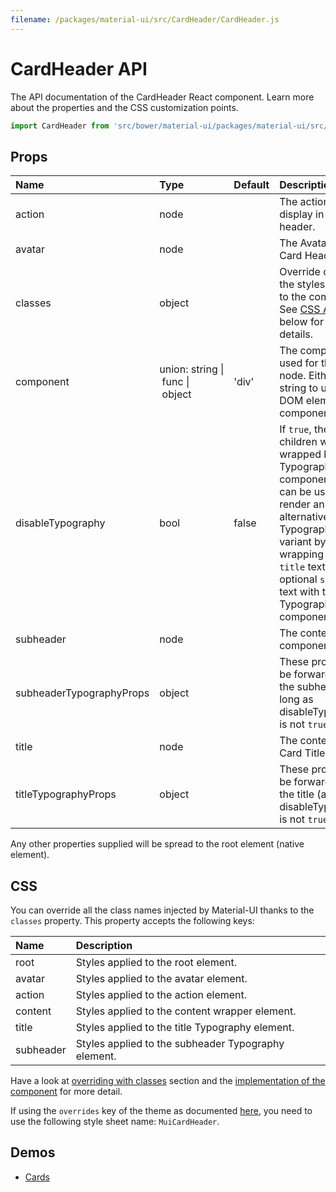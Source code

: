 ```yaml
---
filename: /packages/material-ui/src/CardHeader/CardHeader.js
---
```


<!--- This documentation is automatically generated, do not try to edit it. -->

# CardHeader API

<p class="description">The API documentation of the CardHeader React component. Learn more about the properties and the CSS customization points.</p>

```js
import CardHeader from 'src/bower/material-ui/packages/material-ui/src/CardHeader';
```



## Props

| Name | Type | Default | Description |
|:-----|:-----|:--------|:------------|
| <span class="prop-name">action</span> | <span class="prop-type">node</span> |   | The action to display in the card header. |
| <span class="prop-name">avatar</span> | <span class="prop-type">node</span> |   | The Avatar for the Card Header. |
| <span class="prop-name">classes</span> | <span class="prop-type">object</span> |   | Override or extend the styles applied to the component. See [CSS API](#css-api) below for more details. |
| <span class="prop-name">component</span> | <span class="prop-type">union:&nbsp;string&nbsp;&#124;<br>&nbsp;func&nbsp;&#124;<br>&nbsp;object<br></span> | <span class="prop-default">'div'</span> | The component used for the root node. Either a string to use a DOM element or a component. |
| <span class="prop-name">disableTypography</span> | <span class="prop-type">bool</span> | <span class="prop-default">false</span> | If `true`, the children won't be wrapped by a Typography component. This can be useful to render an alternative Typography variant by wrapping the `title` text, and optional `subheader` text with the Typography component. |
| <span class="prop-name">subheader</span> | <span class="prop-type">node</span> |   | The content of the component. |
| <span class="prop-name">subheaderTypographyProps</span> | <span class="prop-type">object</span> |   | These props will be forwarded to the subheader (as long as disableTypography is not `true`). |
| <span class="prop-name">title</span> | <span class="prop-type">node</span> |   | The content of the Card Title. |
| <span class="prop-name">titleTypographyProps</span> | <span class="prop-type">object</span> |   | These props will be forwarded to the title (as long as disableTypography is not `true`). |

Any other properties supplied will be spread to the root element (native element).

## CSS

You can override all the class names injected by Material-UI thanks to the `classes` property.
This property accepts the following keys:


| Name | Description |
|:-----|:------------|
| <span class="prop-name">root</span> | Styles applied to the root element.
| <span class="prop-name">avatar</span> | Styles applied to the avatar element.
| <span class="prop-name">action</span> | Styles applied to the action element.
| <span class="prop-name">content</span> | Styles applied to the content wrapper element.
| <span class="prop-name">title</span> | Styles applied to the title Typography element.
| <span class="prop-name">subheader</span> | Styles applied to the subheader Typography element.

Have a look at [overriding with classes](/customization/overrides/#overriding-with-classes) section
and the [implementation of the component](https://github.com/mui-org/material-ui/tree/master/packages/material-ui/src/CardHeader/CardHeader.js)
for more detail.

If using the `overrides` key of the theme as documented
[here](/customization/themes/#customizing-all-instances-of-a-component-type),
you need to use the following style sheet name: `MuiCardHeader`.

## Demos

- [Cards](/demos/cards/)

